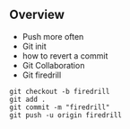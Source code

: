 ## Overview
* Push more often
* Git init
* how to revert a commit
* Git Collaboration
* Git firedrill


```
git checkout -b firedrill
git add .
git commit -m "firedrill"
git push -u origin firedrill
```

